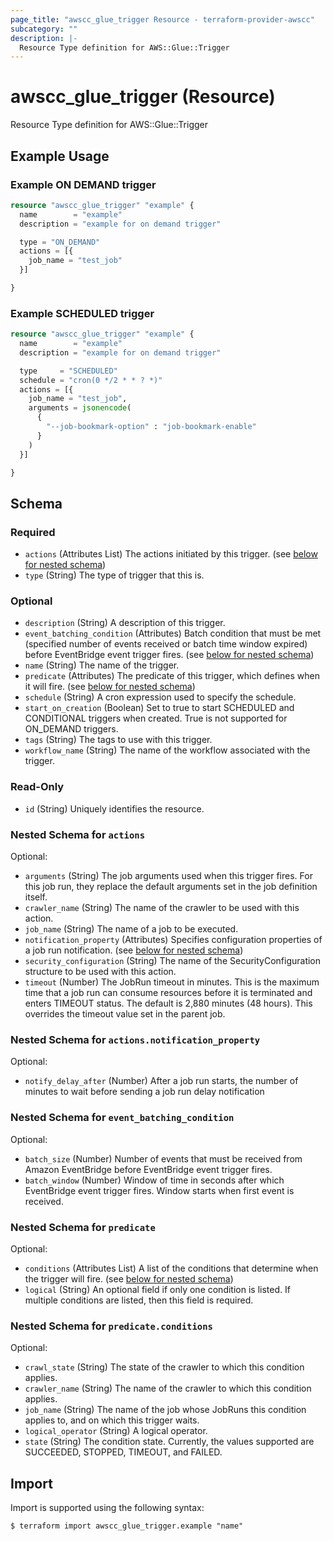 ```yaml
---
page_title: "awscc_glue_trigger Resource - terraform-provider-awscc"
subcategory: ""
description: |-
  Resource Type definition for AWS::Glue::Trigger
---
```


# awscc_glue_trigger (Resource)

Resource Type definition for AWS::Glue::Trigger

## Example Usage

### Example ON DEMAND trigger

```terraform
resource "awscc_glue_trigger" "example" {
  name        = "example"
  description = "example for on demand trigger"

  type = "ON_DEMAND"
  actions = [{
    job_name = "test_job"
  }]

}
```

### Example SCHEDULED trigger

```terraform
resource "awscc_glue_trigger" "example" {
  name        = "example"
  description = "example for on demand trigger"

  type     = "SCHEDULED"
  schedule = "cron(0 */2 * * ? *)"
  actions = [{
    job_name = "test_job",
    arguments = jsonencode(
      {
        "--job-bookmark-option" : "job-bookmark-enable"
      }
    )
  }]

}
```

<!-- schema generated by tfplugindocs -->
## Schema

### Required

- `actions` (Attributes List) The actions initiated by this trigger. (see [below for nested schema](#nestedatt--actions))
- `type` (String) The type of trigger that this is.

### Optional

- `description` (String) A description of this trigger.
- `event_batching_condition` (Attributes) Batch condition that must be met (specified number of events received or batch time window expired) before EventBridge event trigger fires. (see [below for nested schema](#nestedatt--event_batching_condition))
- `name` (String) The name of the trigger.
- `predicate` (Attributes) The predicate of this trigger, which defines when it will fire. (see [below for nested schema](#nestedatt--predicate))
- `schedule` (String) A cron expression used to specify the schedule.
- `start_on_creation` (Boolean) Set to true to start SCHEDULED and CONDITIONAL triggers when created. True is not supported for ON_DEMAND triggers.
- `tags` (String) The tags to use with this trigger.
- `workflow_name` (String) The name of the workflow associated with the trigger.

### Read-Only

- `id` (String) Uniquely identifies the resource.

<a id="nestedatt--actions"></a>
### Nested Schema for `actions`

Optional:

- `arguments` (String) The job arguments used when this trigger fires. For this job run, they replace the default arguments set in the job definition itself.
- `crawler_name` (String) The name of the crawler to be used with this action.
- `job_name` (String) The name of a job to be executed.
- `notification_property` (Attributes) Specifies configuration properties of a job run notification. (see [below for nested schema](#nestedatt--actions--notification_property))
- `security_configuration` (String) The name of the SecurityConfiguration structure to be used with this action.
- `timeout` (Number) The JobRun timeout in minutes. This is the maximum time that a job run can consume resources before it is terminated and enters TIMEOUT status. The default is 2,880 minutes (48 hours). This overrides the timeout value set in the parent job.

<a id="nestedatt--actions--notification_property"></a>
### Nested Schema for `actions.notification_property`

Optional:

- `notify_delay_after` (Number) After a job run starts, the number of minutes to wait before sending a job run delay notification



<a id="nestedatt--event_batching_condition"></a>
### Nested Schema for `event_batching_condition`

Optional:

- `batch_size` (Number) Number of events that must be received from Amazon EventBridge before EventBridge event trigger fires.
- `batch_window` (Number) Window of time in seconds after which EventBridge event trigger fires. Window starts when first event is received.


<a id="nestedatt--predicate"></a>
### Nested Schema for `predicate`

Optional:

- `conditions` (Attributes List) A list of the conditions that determine when the trigger will fire. (see [below for nested schema](#nestedatt--predicate--conditions))
- `logical` (String) An optional field if only one condition is listed. If multiple conditions are listed, then this field is required.

<a id="nestedatt--predicate--conditions"></a>
### Nested Schema for `predicate.conditions`

Optional:

- `crawl_state` (String) The state of the crawler to which this condition applies.
- `crawler_name` (String) The name of the crawler to which this condition applies.
- `job_name` (String) The name of the job whose JobRuns this condition applies to, and on which this trigger waits.
- `logical_operator` (String) A logical operator.
- `state` (String) The condition state. Currently, the values supported are SUCCEEDED, STOPPED, TIMEOUT, and FAILED.

## Import

Import is supported using the following syntax:

```shell
$ terraform import awscc_glue_trigger.example "name"
```